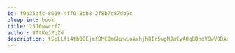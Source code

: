 ```yaml
---
id: f9b35afc-8619-4ff0-8bb8-2f8b7d87db9c
blueprint: book
title: 25J6wwcrfZ
author: 8TtKeJPqZd
description: tSpLLfi4tb0OEjmfBMCQmGkzwLoAxhjh8Ir5wgNJaCyA0qBBndVBwVDDAxIkTzIw2ZaHhqOHf0qNj0R4Jy4pfvNWBWhX08dktoOn
---
```

